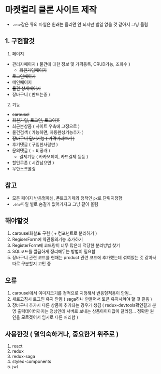 # 마켓컬리 클론 사이트 제작
+ `.env`같은 류의 파일은 원래는 올리면 안 되지만 별일 없을 것 같아서 그냥 올림

## 1. 구현할것
1. 페이지
  - 관리자페이지 ( 물건에 대한 정보 및 가격등록, CRUD기능, 조회수 )
	- ~~회원가입페이지~~
  - ~~로그인페이지~~
  - 메인페이지
  - ~~물건 상세페이지~~
  - 장바구니 ( 만드는중 )
  
2. 기능
  - ~~carousel~~
  - ~~회원가입, 로그인, 로그아웃~~
  - 최근본상품 ( 사이트 우측에 고정으로 )
  - 물건검색 ( 가능하면, 자동완성기능추가 )
  - ~~장바구니 담기기능 ( 가격미리보기 )~~
  - 후기댓글 ( 구입한사람만 )
  - 문의댓글 ( + 비공개 )
	- 결제기능 ( 카카오페이, 카드결제 등등 )
  - 할인쿠폰 ( 시간남으면 )
  - 무한스크롤링

## 참고
+ 모든 페이지 반응형아님, 폰트크기제외 정적인 `px`로 단위지정함
+ `.env`파일 별로 숨길거 없어가지고 그냥 같이 올림

## 해야할것
1. carousel화살표 구현 ( + 컴포넌트로 분리하기 )
2. RegiserForm에 약관동의기능 추가하기
3. RegisterForm에 코드량이 너무 많은데 적당한 분리방법 찾기
4. SQL코드를 깔끔하게 정리해두는 방법이 필요함
5. 장바구니 관련 코드를 현재는 product 관련 코드에 추가했는데 섞여있는 것 같아서 따로 구분할지 고민 중

## 오류
1. carousel에서 이미지크기를 정적으로 지정해서 반응형적용이 안됨...
2. 새로고침시 로그인 유지 안됨 ( saga하나 만들어서 토큰 유지시켜야 할 것 같음 )
3. 장바구니 추가시 다른 상품이 추가되는 경우가 생김 ( redux-devtools확인결과 분명 출력데이터까지는 정상인데 서버로 보내는 상품아이디값이 달라짐... 정확한 원인을 모르겠어서 임시로 다른 처리함 )

## 사용한것 ( 덜익숙하거나, 중요한거 위주로 )
1. react
2. redux
3. redux-saga
4. styled-components
5. jwt